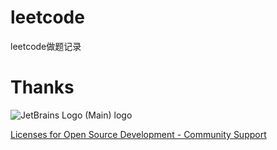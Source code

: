 # leetcode
leetcode做题记录

# Thanks
![JetBrains Logo (Main) logo](https://resources.jetbrains.com/storage/products/company/brand/logos/jb_beam.svg)

<a href="https://jb.gg/OpenSourceSupport">Licenses for Open Source Development - Community Support</a>

